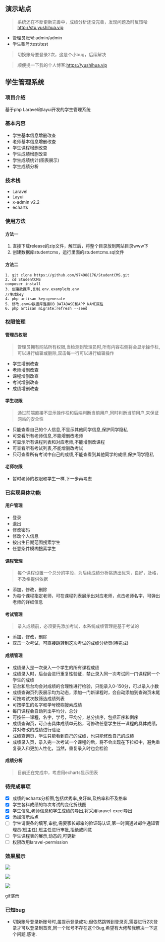 ## 演示站点
> 系统还在不断更新完善中，成绩分析还没完善，发现问题及时反馈哈
http://stu.yushihua.vip

- 管理员账号:admin/admin
- 学生账号:test/test

> 切换账号要登录2次，这是个小bug，后续解决

> 顺便提一下我的个人博客:https://yushihua.vip

## 学生管理系统
### 项目介绍
基于php Laravel和layui开发的学生管理系统

### 基本内容
- 学生基本信息增删改查
- 老师基本信息增删改查
- 学生课程增删改查
- 学生成绩增删改查
- 学生成绩统计(图表展示)
- 学生成绩分析

### 技术栈
- Laravel
- Layui
- x-admin v2.2
- echarts

### 使用方法
#### 方法一
1. 直接下载release的zip文件，解压后，将整个目录放到网站目录www下
2. 创建数据库studentcms，运行里面的studentcms.sql文件
#### 方法二
```
1. git clone https://github.com/974988176/StudentCMS.git
2. cd StudentCMS
composer install
3. 创建数据库,复制.env.example为.env
//生成key
4. php artisan key:generate
5. 修改.env中数据库连接DB_DATABASE和APP_NAME属性
6. php artisan migrate:refresh --seed
```

### 权限管理
#### 管理员权限
> 管理员拥有网站所有权限,当检测到管理员时,所有内容右侧将会显示操作栏,可以进行编辑或删除,双击每一行可以进行编辑操作
- 学生增删改查
- 老师增删改查
- 课程增删改查
- 考试增删改查
- 成绩增删改查

#### 学生权限
> 通过前端直接不显示操作栏和后端判断当前用户,同时判断当前用户,来保证网站的安全性
- 只能查看自己的个人信息,不显示其他同学信息,保护同学隐私
- 可查看所有老师信息,不能增删改老师
- 可显示所有课程列表和对应老师,不能增删改课程
- 可查看所有考试列表,不能增删改考试
- 只可查看所有考试中自己的成绩,不能查看到其他同学的成绩,保护同学隐私

#### 老师权限
- 暂时老师的权限和学生一样,下一步再考虑

### 已实现具体功能
#### 用户管理
- 登录
- 退出
- 修改密码
- 修改个人信息
- 按出生日期范围搜索学生
- 任意条件模糊搜索学生

#### 课程管理
> 每个课程设置一个总分的字段，为后续成绩分析挑选出优秀，良好，及格，不及格提供依据
- 添加，修改，删除
- 为每个课程指定老师，可在课程列表展示出对应老师，点击老师名字，可弹出老师的详细信息

#### 考试管理
> 录入成绩前，必须要先添加考试，本系统成绩管理是基于考试的
- 添加，修改，删除
- 双击一次考试，可直接跳转到这次考试的成绩分析页(待完成)

#### 成绩管理
- 成绩录入是一次录入一个学生的所有课程成绩
- 成绩录入时，后台会进行重复性验证，禁止录入同一次考试同一门课程同一个学生的成绩
- 前台和后台均会对成绩的合理性进行检验，只能录入0-150分，可以录入小数
- 成绩查询页列表展示均为动态，添加一门新课程时，会自动添加到查询页末尾
- 可按考试次数筛选成绩列表
- 可按学生的名字和学号模糊搜索成绩
- 每门课程会自动列出平均分，总分
- 可按任一课程，名字，学号，平均分，总分排序，包括正序和倒序
- 成绩查询页，可点击具体成绩单元格，可修改任意学生任一课程的具体成绩，并对修改的成绩进行验证
- 成绩查询页，学生只能看到自己的成绩，也只能修改自己的成绩
- 成绩录入页，录入完一次考试一个课程的后，将不会出现在下拉框中，避免重复录入和更加人性化，当然，重复录入时也会检验

#### 成绩分析
> 目前还在完成中，考虑用echarts显示图表

### 待完成事项
- [x] 成绩的echarts分析图,包括优秀率,良好率,及格率和不及格率
- [x] 学生各科成绩的每次考试的变化折线图
- [x] 学生信息,老师信息和学生成绩的导出,将采用laravel-excel导出
- [x] 添加演示站点
- [ ] 学生请假条的填写,审批,需要家长邮箱的验证码认证,第一时间通过邮件通知管理员(班主任),班主任进行审批,拒绝或同意
- [ ] 学生课程表的展示,动态的,可更新
- [ ] 权限改用laravel-permission

### 效果展示

![](https://cdn.jsdelivr.net/gh/974988176/PicsBed/2020/Snipaste_2020-09-11_20-54-48.png)

![](https://cdn.jsdelivr.net/gh/974988176/PicsBed/2020/Snipaste_2020-09-11_20-55-14.png)

![](https://cdn.jsdelivr.net/gh/974988176/PicsBed/2020/20200913031338.png)


[gif演示](https://cdn.jsdelivr.net/gh/974988176/PicsBed/2020/laravel_studentcms.gif)


### 已知bug
- 切换账号登录新账号时,虽提示登录成功,但依然跳转到登录页,需要进行2次登录才可以登录到首页,同一个账号不存在这个Bug,希望有大佬帮我解决一下这个问题,感谢.

